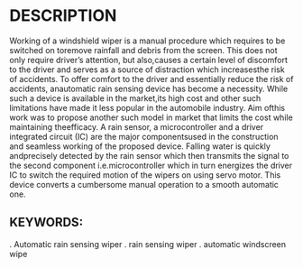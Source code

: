 # DESCRIPTION
Working of a windshield wiper is a manual procedure which requires to be switched on toremove rainfall and debris from the screen. This does not only require driver’s attention, but also,causes a certain level of discomfort to the driver and serves as a source of distraction which increasesthe risk of accidents. To offer comfort to the driver and essentially reduce the risk of accidents, anautomatic rain sensing device has become a necessity. While such a device is available in the market,its high cost and other such limitations have made it less popular in the automobile industry. Aim ofthis work was to propose another such model in market that limits the cost while maintaining theefficacy. A rain sensor, a microcontroller and a driver integrated circuit (IC) are the major componentsused in the construction and seamless working of the proposed device. Falling water is quickly andprecisely detected by the rain sensor which then transmits the signal to the second component i.e.microcontroller which in turn energizes the driver IC to switch the required motion of the wipers on using servo motor. This device converts a cumbersome manual operation to a smooth automatic one.

## KEYWORDS:
. Automatic rain sensing wiper
. rain sensing wiper
. automatic windscreen wipe

